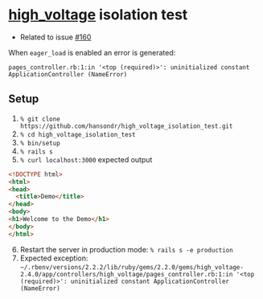 # [high_voltage](https://github.com/thoughtbot/high_voltage) isolation test

* Related to issue [#160](https://github.com/thoughtbot/high_voltage/issues/160)

When `eager_load` is enabled an error is generated:

`pages_controller.rb:1:in '<top (required)>': uninitialized constant ApplicationController (NameError)`

## Setup

1. `% git clone https://github.com/hansondr/high_voltage_isolation_test.git`
2. `% cd high_voltage_isolation_test`
3. `% bin/setup`
4. `% rails s`
5. `% curl localhost:3000` expected output
```html
<!DOCTYPE html>
<html>
<head>
  <title>Demo</title>
</head>
<body>
<h1>Welcome to the Demo</h1>
</body>
</html>
```
6. Restart the server in production mode: `% rails s -e production`
7. Expected exception:
`~/.rbenv/versions/2.2.2/lib/ruby/gems/2.2.0/gems/high_voltage-2.4.0/app/controllers/high_voltage/pages_controller.rb:1:in '<top (required)>': uninitialized constant ApplicationController (NameError)`

